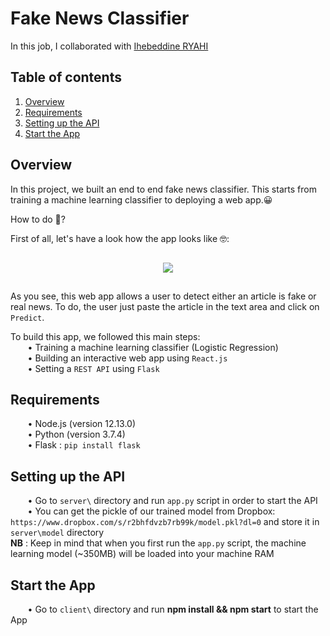 # Fake News Classifier

In this job, I collaborated with <a href="https://github.com/IhebeddineRyahi">Ihebeddine RYAHI</a>

## Table of contents
1. [Overview](#Overview)
2. [Requirements](#Requirements)
3. [Setting up the API](#Setup)  
4. [Start the App](#StartApp)


<a name="Overview"/>  

## Overview
In this project, we built an end to end fake news classifier. This starts from training a machine learning classifier to deploying a web app.😀  

How to do 🤔?

First of all, let's have a look how the app looks like 🤓:  

<p align="center">
    <img src="https://user-images.githubusercontent.com/53185260/71131550-4796f100-21f5-11ea-9832-94662f4b8de7.gif"  style="margin:15px">
</p>

As you see, this web app allows a user to detect either an article is fake or real news. To do, the user just paste the article in the text area and click on `Predict`. 

To build this app, we followed this main steps:  
&nbsp;&nbsp;&nbsp;&nbsp;&nbsp;&nbsp; • Training a machine learning classifier (Logistic Regression)    
&nbsp;&nbsp;&nbsp;&nbsp;&nbsp;&nbsp; • Building an interactive web app using `React.js`  
&nbsp;&nbsp;&nbsp;&nbsp;&nbsp;&nbsp; • Setting a `REST API` using `Flask`  

<a name="Requirements"/>

## Requirements
&nbsp;&nbsp;&nbsp;&nbsp;&nbsp;&nbsp; • Node.js (version 12.13.0)  
&nbsp;&nbsp;&nbsp;&nbsp;&nbsp;&nbsp; • Python (version 3.7.4)  
&nbsp;&nbsp;&nbsp;&nbsp;&nbsp;&nbsp; • Flask : `pip install flask`  
 
<a name="Setup"/>

## Setting up the API
&nbsp;&nbsp;&nbsp;&nbsp;&nbsp;&nbsp; • Go to `server\` directory and run `app.py` script in order to start the API  
&nbsp;&nbsp;&nbsp;&nbsp;&nbsp;&nbsp; • You can get the pickle of our trained model from Dropbox: `https://www.dropbox.com/s/r2bhfdvzb7rb99k/model.pkl?dl=0` and store it in `server\model` directory  
**NB** : Keep in mind that when you first run the `app.py` script, the machine learning model (~350MB) will be loaded into your machine RAM  
  


<a name="StartApp"/>

## Start the App  
&nbsp;&nbsp;&nbsp;&nbsp;&nbsp;&nbsp; • Go to `client\` directory and run **npm install && npm start** to start the App  